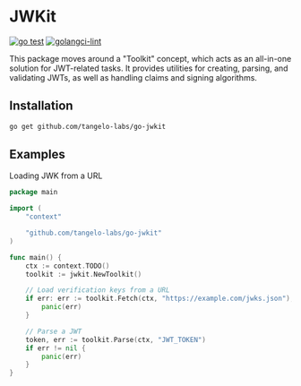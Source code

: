 #  JWKit

[![go test](https://github.com/tangelo-labs/go-jwkit/actions/workflows/go-test.yml/badge.svg)](https://github.com/tangelo-labs/go-jwkit/actions/workflows/go-test.yml)
[![golangci-lint](https://github.com/tangelo-labs/go-jwkit/actions/workflows/golangci-lint.yml/badge.svg)](https://github.com/tangelo-labs/go-jwkit/actions/workflows/golangci-lint.yml)

This package moves around a "Toolkit" concept, which acts as an all-in-one solution
for JWT-related tasks. It provides utilities for creating, parsing, and
validating JWTs, as well as handling claims and signing algorithms.

## Installation

```bash
go get github.com/tangelo-labs/go-jwkit
```

## Examples

Loading JWK from a URL

```go
package main

import (
    "context"

    "github.com/tangelo-labs/go-jwkit"
)

func main() {
    ctx := context.TODO()
    toolkit := jwkit.NewToolkit()

    // Load verification keys from a URL
    if err: err := toolkit.Fetch(ctx, "https://example.com/jwks.json"); err != nil {
        panic(err)
    }

    // Parse a JWT
    token, err := toolkit.Parse(ctx, "JWT_TOKEN")
    if err != nil {
        panic(err)
    }
}
```
